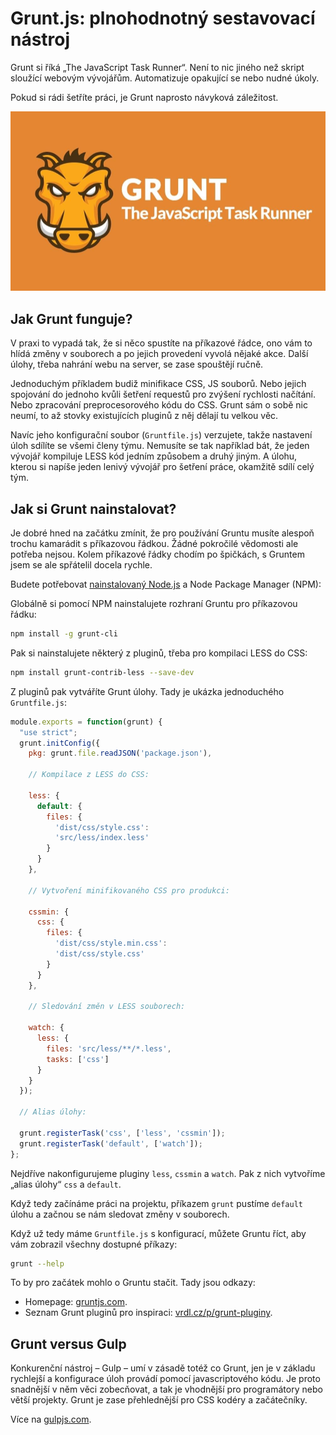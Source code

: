 # Grunt.js: plnohodnotný sestavovací nástroj

Grunt si říká „The JavaScript Task Runner“. Není to nic jiného než skript sloužící webovým vývojářům. Automatizuje opakující se nebo nudné úkoly.

Pokud si rádi šetříte práci, je Grunt naprosto návyková záležitost.

![Grunt.js](dist/images/original/grunt.jpg)

## Jak Grunt funguje?

V praxi to vypadá tak, že si něco spustíte na příkazové řádce, ono vám to hlídá změny v souborech a po jejich provedení vyvolá nějaké akce. Další úlohy, třeba nahrání webu na server, se zase spouštějí ručně.

Jednoduchým příkladem budiž minifikace CSS, JS souborů. Nebo jejich spojování do jednoho kvůli šetření requestů pro zvýšení rychlosti načítání. Nebo zpracování preprocesorového kódu do CSS. Grunt sám o sobě nic neumí, to až stovky existujících pluginů z něj dělají tu velkou věc.

Navíc jeho konfigurační soubor (`Gruntfile.js`) verzujete, takže nastavení úloh sdílíte se všemi členy týmu. Nemusíte se tak například bát, že jeden vývojář kompiluje LESS kód jedním způsobem a druhý jiným. A úlohu, kterou si napíše jeden lenivý vývojář pro šetření práce, okamžitě sdílí celý tým. 

## Jak si Grunt nainstalovat?

Je dobré hned na začátku zmínit, že pro používání Gruntu musíte alespoň trochu kamarádit s příkazovou řádkou. Žádné pokročilé vědomosti ale potřeba nejsou. Kolem příkazové řádky chodím po špičkách, s Gruntem jsem se ale spřátelil docela rychle.

Budete potřebovat [nainstalovaný Node.js](node-instalace.md) a Node Package Manager (NPM):

Globálně si pomocí NPM nainstalujete rozhraní Gruntu pro příkazovou řádku:

```bash
npm install -g grunt-cli
```

Pak si nainstalujete některý z pluginů, třeba pro kompilaci LESS do CSS:

```bash
npm install grunt-contrib-less --save-dev
```

Z pluginů pak vytváříte Grunt úlohy. Tady je ukázka jednoduchého `Gruntfile.js`:

```javascript
module.exports = function(grunt) {
  "use strict";
  grunt.initConfig({
    pkg: grunt.file.readJSON('package.json'),

    // Kompilace z LESS do CSS:

    less: {
      default: {
        files: {
          'dist/css/style.css':
          'src/less/index.less'
        }
      }
    },

    // Vytvoření minifikovaného CSS pro produkci:

    cssmin: {
      css: {
        files: {
          'dist/css/style.min.css':
          'dist/css/style.css'
        }
      }
    },

    // Sledování změn v LESS souborech:

    watch: {
      less: {
        files: 'src/less/**/*.less',
        tasks: ['css']
      }
    }
  });

  // Alias úlohy:

  grunt.registerTask('css', ['less', 'cssmin']);
  grunt.registerTask('default', ['watch']);
};
```

Nejdříve nakonfigurujeme pluginy `less`, `cssmin` a `watch`. Pak z nich vytvoříme „alias úlohy“ `css` a `default`.

Když tedy začínáme práci na projektu, příkazem `grunt` pustíme `default` úlohu a začnou se nám sledovat změny v souborech.

Když už tedy máme `Gruntfile.js` s konfigurací, můžete Gruntu říct, aby vám zobrazil všechny dostupné příkazy: 

```bash
grunt --help
```

To by pro začátek mohlo o Gruntu stačit. Tady jsou odkazy:

- Homepage: [gruntjs.com](http://gruntjs.com/).
- Seznam Grunt pluginů pro inspiraci: [vrdl.cz/p/grunt-pluginy](https://www.vzhurudolu.cz/prirucka/grunt-pluginy).

## Grunt versus Gulp

Konkurenční nástroj – Gulp – umí v zásadě totéž co Grunt, jen je v základu rychlejší a konfigurace úloh provádí pomocí javascriptového kódu. Je proto snadnější v něm věci zobecňovat, a tak je vhodnější pro programátory nebo větší projekty. Grunt je zase přehlednější pro CSS kodéry a začátečníky.

Více na [gulpjs.com](http://gulpjs.com/).
